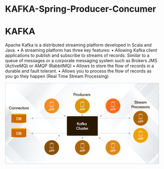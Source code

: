# KAFKA-Spring-Producer-Concumer

# KAFKA

Apache Kafka is a distributed streaming platform developed in Scala and Java. 
• A streaming platform has three key features: 
• Allowing Kafka client applications to publish and subscribe to streams of records. 
Similar to a queue of messages or a corporate messaging system such as Brokers JMS (ActiveMQ) or AMQP (RabbitMQ) 
• Allows to store the flow of records in a durable and fault tolerant. 
• Allows you to process the flow of records as you go they happen (Real Time Stream Processing)

<p align="center">
  <img src="https://github.com/warakiabdelbasset/KAFKA-Spring-Producer-Concumer/blob/master/img/kaf.jpg">
</p>
